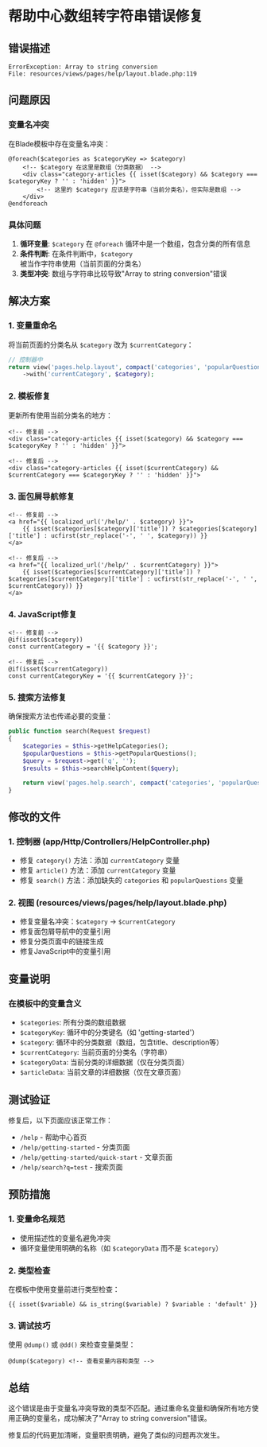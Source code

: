 # 帮助中心数组转字符串错误修复

## 错误描述
```
ErrorException: Array to string conversion
File: resources/views/pages/help/layout.blade.php:119
```

## 问题原因

### 变量名冲突
在Blade模板中存在变量名冲突：

```blade
@foreach($categories as $categoryKey => $category)
    <!-- $category 在这里是数组（分类数据） -->
    <div class="category-articles {{ isset($category) && $category === $categoryKey ? '' : 'hidden' }}">
        <!-- 这里的 $category 应该是字符串（当前分类名），但实际是数组 -->
    </div>
@endforeach
```

### 具体问题
1. **循环变量**: `$category` 在 `@foreach` 循环中是一个数组，包含分类的所有信息
2. **条件判断**: 在条件判断中，`$category` 被当作字符串使用（当前页面的分类名）
3. **类型冲突**: 数组与字符串比较导致"Array to string conversion"错误

## 解决方案

### 1. 变量重命名
将当前页面的分类名从 `$category` 改为 `$currentCategory`：

```php
// 控制器中
return view('pages.help.layout', compact('categories', 'popularQuestions', 'categoryData', 'category'))
    ->with('currentCategory', $category);
```

### 2. 模板修复
更新所有使用当前分类名的地方：

```blade
<!-- 修复前 -->
<div class="category-articles {{ isset($category) && $category === $categoryKey ? '' : 'hidden' }}">

<!-- 修复后 -->
<div class="category-articles {{ isset($currentCategory) && $currentCategory === $categoryKey ? '' : 'hidden' }}">
```

### 3. 面包屑导航修复
```blade
<!-- 修复前 -->
<a href="{{ localized_url('/help/' . $category) }}">
    {{ isset($categories[$category]['title']) ? $categories[$category]['title'] : ucfirst(str_replace('-', ' ', $category)) }}
</a>

<!-- 修复后 -->
<a href="{{ localized_url('/help/' . $currentCategory) }}">
    {{ isset($categories[$currentCategory]['title']) ? $categories[$currentCategory]['title'] : ucfirst(str_replace('-', ' ', $currentCategory)) }}
</a>
```

### 4. JavaScript修复
```blade
<!-- 修复前 -->
@if(isset($category))
const currentCategory = '{{ $category }}';

<!-- 修复后 -->
@if(isset($currentCategory))
const currentCategoryKey = '{{ $currentCategory }}';
```

### 5. 搜索方法修复
确保搜索方法也传递必要的变量：

```php
public function search(Request $request)
{
    $categories = $this->getHelpCategories();
    $popularQuestions = $this->getPopularQuestions();
    $query = $request->get('q', '');
    $results = $this->searchHelpContent($query);

    return view('pages.help.search', compact('categories', 'popularQuestions', 'results', 'query'));
}
```

## 修改的文件

### 1. 控制器 (app/Http/Controllers/HelpController.php)
- 修复 `category()` 方法：添加 `currentCategory` 变量
- 修复 `article()` 方法：添加 `currentCategory` 变量  
- 修复 `search()` 方法：添加缺失的 `categories` 和 `popularQuestions` 变量

### 2. 视图 (resources/views/pages/help/layout.blade.php)
- 修复变量名冲突：`$category` → `$currentCategory`
- 修复面包屑导航中的变量引用
- 修复分类页面中的链接生成
- 修复JavaScript中的变量引用

## 变量说明

### 在模板中的变量含义
- `$categories`: 所有分类的数组数据
- `$categoryKey`: 循环中的分类键名（如 'getting-started'）
- `$category`: 循环中的分类数据（数组，包含title、description等）
- `$currentCategory`: 当前页面的分类名（字符串）
- `$categoryData`: 当前分类的详细数据（仅在分类页面）
- `$articleData`: 当前文章的详细数据（仅在文章页面）

## 测试验证

修复后，以下页面应该正常工作：
- `/help` - 帮助中心首页
- `/help/getting-started` - 分类页面
- `/help/getting-started/quick-start` - 文章页面
- `/help/search?q=test` - 搜索页面

## 预防措施

### 1. 变量命名规范
- 使用描述性的变量名避免冲突
- 循环变量使用明确的名称（如 `$categoryData` 而不是 `$category`）

### 2. 类型检查
在模板中使用变量前进行类型检查：
```blade
{{ isset($variable) && is_string($variable) ? $variable : 'default' }}
```

### 3. 调试技巧
使用 `@dump()` 或 `@dd()` 来检查变量类型：
```blade
@dump($category) <!-- 查看变量内容和类型 -->
```

## 总结

这个错误是由于变量名冲突导致的类型不匹配。通过重命名变量和确保所有地方使用正确的变量名，成功解决了"Array to string conversion"错误。

修复后的代码更加清晰，变量职责明确，避免了类似的问题再次发生。